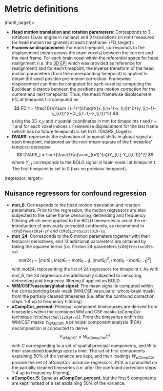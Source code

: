 # Metric definitions

(mot6_target)=
* **Head motion translation and rotation parameters**: Corresponds to 3 rotations (Euler angles in radians) and 3 translations (in mm) measured for head motion realignment at each timeframe.
(FD_target)=
* **Framewise displacement**: For each timepoint, corresponds to the displacement (mean across the brain voxels) between the current and the next frame. For each brain voxel within the referential space for head realignment (i.e. the [3D EPI](3D_EPI_target) which was provided as reference for realignment) and for each timepoint, the inverse transform of the head motion parameters (from the corresponding timepoint) is applied to obtain the voxel position pre-motion correction. Framewise displacement can then be computed for each voxel by computing the Euclidean distance between the positions pre-motion correction for the current and next timepoints. Thus, the mean framewise displacement $FD_t$ at timepoint $t$ is computed as 
$$
FD_t = \frac{1}{n}\sum_{i=1}^{n}\sqrt{(x_{i,t+1}-x_{i,t})^2+(y_{i,t+1}-y_{i,t})^2+(z_{i,t+1}-z_{i,t})^2}
$$
using the 3D $x$,$y$ and $z$ spatial coordinates in mm for timepoints $t$ and $t+1$ and for each voxel indices $i$. Framewise displacement for the last frame (which has no future timepoint) is set to 0.
(DVARS_target)=
* **DVARS**: represents the estimation of temporal shifts in global signal at each timepoint, measured as the root-mean-square of the timeseries’ temporal derivative
$$
DVARS_t = \sqrt{\frac{1}{n}\sum_{i=1}^{n}(Y_{i,t}-Y_{i,t-1})^2}
$$
where $Y_{i,t}$ corresponds to the BOLD signal in brain voxel $i$ at timepoint $t$. The first timepoint is set to 0 (has no previous timepoint).

(regressor_target)=
## Nuisance regressors for confound regression
* **mot_6**: Corresponds to the head motion translation and rotation parameters. Prior to the regression, the motion regressors are also subjected to the same frame censoring, detrending and frequency filtering which were applied to the BOLD timeseries to avoid the re-introduction of previously corrected confounds, as recommend in {cite}`Power2014-yf` and {cite}`Lindquist2019-lq`.
* **mot_24**: Corresponds to the 6 motion parameters together with their temporal derivatives, and 12 additional parameters are obtained by taking the squared terms (i.e. Friston 24 parameters {cite}`Friston1996-sa`)
$$
mot24_t = [mot6_t,(mot6_t-mot6_{t-1}),(mot6_t)^2,(mot6_t-mot6_{t-1})^2]
$$ 
with $mot24_t$ representing the list of 24 regressors for timepoint $t$. As with mot_6, the 24 regressors are additionally subjected to censoring, detrending and frequency filtering if applied on BOLD.
* **WM/CSF/vascular/global signal**: The mean signal is computed within the corresponding brain mask (WM,CSF,vascular or whole-brain mask) from the partially cleaned timeseries (i.e. after the confound correction steps 1-4 up to frequency filtering).
* **aCompCor_percent**: Principal component timecourses are derived from timeseries within the combined WM and CSF masks (aCompCor technique {cite}`Muschelli2014-vi`). From the timeseries within the WM/CSF masks $Y_{WM/CSF}$, a principal component analysis (PCA) decomposition is conducted to derive
$$
Y_{WM/CSF} = W_{aCompCor}C^T
$$
with $C$ corresponding to a set of spatial principal components, and $W$ to their associated loadings across time. The set of first components explaining 50% of the variance are kept, and their loadings $W_{aCompCor}$ provide the set of aCompCor nuisance regressors. PCA is conducted on the partially cleaned timeseries (i.e. after the confound correction steps 1-4 up to frequency filtering).
* **aCompCor_5**: Same as **aCompCor_percent**, but the first 5 components are kept instead of a set explaining 50% of the variance.

